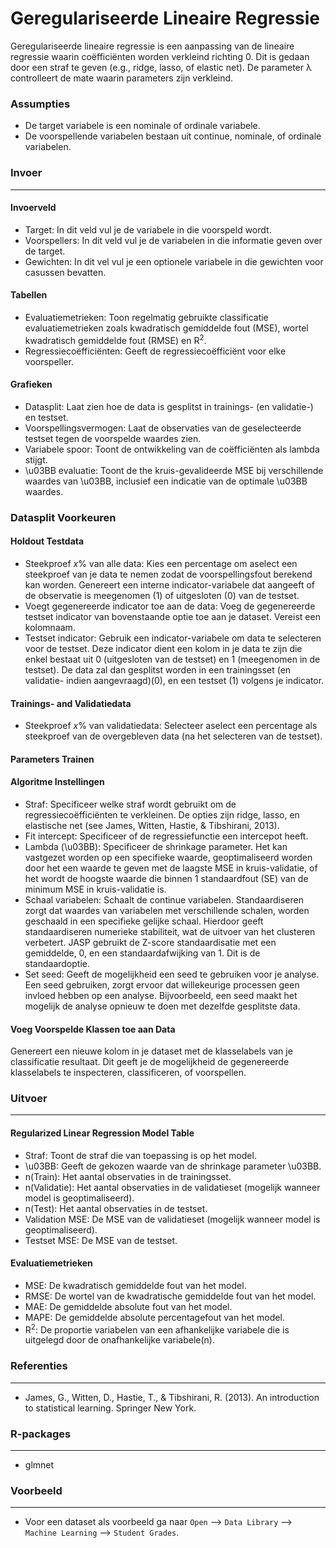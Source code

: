 Geregulariseerde Lineaire Regressie
==========================

Geregulariseerde lineaire regressie is een aanpassing van de lineaire regressie waarin coëfficiënten worden verkleind richting 0. Dit is gedaan door een straf te geven (e.g., ridge, lasso, of elastic net). De parameter λ controlleert de mate waarin parameters zijn verkleind.

### Assumpties
- De target variabele is een nominale of ordinale variabele.
- De voorspellende variabelen bestaan uit continue, nominale, of ordinale variabelen.

### Invoer 
-------
#### Invoerveld 
- Target: In dit veld vul je de variabele in die voorspeld wordt. 
- Voorspellers: In dit veld vul je de variabelen in die informatie geven over de target. 
- Gewichten: In dit vel vul je een optionele variabele in die gewichten voor casussen bevatten.

#### Tabellen  
- Evaluatiemetrieken: Toon regelmatig gebruikte classificatie evaluatiemetrieken zoals kwadratisch gemiddelde fout (MSE), wortel kwadratisch gemiddelde fout (RMSE) en R<sup>2</sup>.
- Regressiecoëfficiënten: Geeft de regressiecoëfficiënt voor elke voorspeller.

#### Grafieken
- Datasplit: Laat zien hoe de data is gesplitst in trainings- (en validatie-) en testset.
- Voorspellingsvermogen: Laat de observaties van de geselecteerde testset tegen de voorspelde waardes zien.
- Variabele spoor: Toont de ontwikkeling van de coëfficiënten als lambda stijgt.
- \u03BB evaluatie: Toont de the kruis-gevalideerde MSE bij verschillende waardes van \u03BB, inclusief een indicatie van de optimale \u03BB waardes.

### Datasplit Voorkeuren
#### Holdout Testdata
- Steekproef *x*% van alle data: Kies een percentage om aselect een steekproef van je data te nemen zodat de voorspellingsfout berekend kan worden. Genereert een interne indicator-variabele dat aangeeft of de observatie is meegenomen (1) of uitgesloten (0) van de testset.
- Voegt gegenereerde indicator toe aan de data: Voeg de gegenereerde testset indicator van bovenstaande optie toe aan je dataset. Vereist een kolomnaam.
- Testset indicator: Gebruik een indicator-variabele om data te selecteren voor de testset. Deze indicator dient een kolom in je data te zijn die enkel bestaat uit 0 (uitgesloten van de testset) en 1 (meegenomen in de testset). De data zal dan gesplitst worden in een trainingsset (en validatie- indien aangevraagd)(0), en een testset (1) volgens je indicator.

#### Trainings- and Validatiedata
- Steekproef *x*% van validatiedata: Selecteer aselect een percentage als steekproef van de overgebleven data (na het selecteren van de testset).

#### Parameters Trainen
#### Algoritme Instellingen
- Straf: Specificeer welke straf wordt gebruikt om de regressiecoëfficiënten te verkleinen. De opties zijn ridge, lasso, en elastische net (see James, Witten, Hastie, & Tibshirani, 2013).
- Fit intercept: Specificeer of de regressiefunctie een intercepot heeft.
- Lambda (\u03BB): Specificeer de shrinkage parameter. Het kan vastgezet worden op een specifieke waarde, geoptimaliseerd worden door het een waarde te geven met de laagste MSE in kruis-validatie, of het wordt de hoogste waarde die binnen 1 standaardfout (SE) van de minimum MSE in kruis-validatie is.
- Schaal variabelen: Schaalt de continue variabelen. Standaardiseren zorgt dat waardes van variabelen met verschillende schalen, worden geschaald in een specifieke gelijke schaal. Hierdoor geeft standaardiseren numerieke stabiliteit, wat de uitvoer van het clusteren verbetert. JASP gebruikt de Z-score standaardisatie met een gemiddelde, 0, en een standaardafwijking van 1. Dit is de standaardoptie.
- Set seed: Geeft de mogelijkheid een seed te gebruiken voor je analyse. Een seed gebruiken, zorgt ervoor dat willekeurige processen geen invloed hebben op een analyse. Bijvoorbeeld, een seed maakt het mogelijk de analyse opnieuw te doen met dezelfde gesplitste data.

#### Voeg Voorspelde Klassen toe aan Data
Genereert een nieuwe kolom in je dataset met de klasselabels van je classificatie resultaat. Dit geeft je de mogelijkheid de gegenereerde klasselabels te inspecteren, classificeren, of voorspellen.

### Uitvoer
-------

#### Regularized Linear Regression Model Table
- Straf: Toont de straf die van toepassing is op het model.
- \u03BB: Geeft de gekozen waarde van de shrinkage parameter \u03BB.
- n(Train): Het aantal observaties in de trainingsset.
- n(Validatie): Het aantal observaties in de validatieset (mogelijk wanneer model is geoptimaliseerd).
- n(Test): Het aantal observaties in de testset.
- Validation MSE: De MSE van de validatieset (mogelijk wanneer model is geoptimaliseerd).
- Testset MSE: De MSE van de testset.

#### Evaluatiemetrieken
- MSE: De kwadratisch gemiddelde fout van het model.
- RMSE: De wortel van de kwadratische gemiddelde fout van het model.
- MAE: De gemiddelde absolute fout van het model.
- MAPE: De gemiddelde absolute percentagefout van het model.
- R<sup>2</sup>: De proportie variabelen van een afhankelijke variabele die is uitgelegd door de onafhankelijke variabele(n).

### Referenties
-------
- James, G., Witten, D., Hastie, T., & Tibshirani, R. (2013). An introduction to statistical learning. Springer New York.

### R-packages 
--- 
- glmnet

### Voorbeeld 
--- 
- Voor een dataset als voorbeeld ga naar `Open` --> `Data Library` --> `Machine Learning` --> `Student Grades`.  